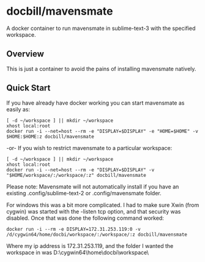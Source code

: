 # docbill/mavensmate
A docker container to run mavensmate in sublime-text-3 with the specified workspace.

## Overview

This is just a container to avoid the pains of installing mavensmate 
natively.
 
## Quick Start

 
If you have already have docker working you can start mavensmate as easily as:

	[ -d ~/workspace ] || mkdir ~/workspace
	xhost local:root
	docker run -i --net=host --rm -e "DISPLAY=$DISPLAY" -e "HOME=$HOME" -v $HOME:$HOME:z docbill/mavensmate

-or- If you wish to restrict mavensmate to a particular workspace:

	[ -d ~/workspace ] || mkdir ~/workspace
	xhost local:root
	docker run -i --net=host --rm -e "DISPLAY=$DISPLAY" -v "$HOME/workspace/:/workspace/:z" docbill/mavensmate

Please note: Mavensmate will not automatically install if you have an existing .config/sublime-text-2 or .config/mavensmate folder.

For windows this was a bit more complicated.  I had to make sure Xwin (from
cygwin) was started with the -listen tcp option, and that security was 
disabled.  Once that was done the following command worked:

	docker run -i --rm -e DISPLAY=172.31.253.119:0 -v /d/cygwin64/home/docbi/workspace/:/workspace/:z docbill/mavensmate

Where my ip address is 172.31.253.119, and the folder I wanted the workspace in
was D:\cygwin64\home\docbi\workspace\


